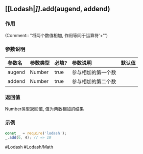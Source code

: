 ## [[Lodash|_]]_.add(augend, addend)
### 作用
(Comment:: "将两个数值相加, 作用等同于运算符\'+\'")

### 参数说明
|参数名|参数类型|必填?|参数说明|默认值|
|:-|:-|:-|:-|:-|
|augend|Number|true|参与相加的第一个数||
|addend|Number|true|参与相加的第二个数||

### 返回值
Number类型返回值, 值为两数相加的结果

### 示例
```javascript
const _ = require('lodash');
_.add(6, 4); // => 10
```

#Lodash #Lodash/Math 
